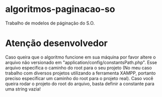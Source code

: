# algoritmos-paginacao-so
Trabalho de modelos de páginação do S.O.

# Atenção desenvolvedor
Caso queira que o algoritmo funcione em sua máquina por favor altere o arquivo não versionado em "application/config/constantsPath.php".
Esse arquivo especifica o caminho do root para o seu projeto (No meu caso trabalho com diversos projetos utilizando a ferramenta XAMPP, portanto preciso especificar um caminho do root para o projeto real).
Caso você queira rodar o projeto do root do arquivo, basta definir a constante para uma string vazia!
